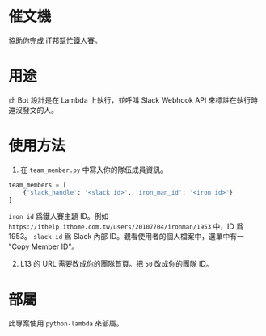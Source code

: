 # 催文機

協助你完成 [iT邦幫忙鐵人賽](https://ithelp.ithome.com.tw/ironman/signup/team/46)。

# 用途

此 Bot 設計是在 Lambda 上執行，並呼叫 Slack Webhook API 來標註在執行時還沒發文的人。

# 使用方法

1. 在 `team_member.py` 中寫入你的隊伍成員資訊。

```python
team_members = [
    {'slack_handle': '<slack id>', 'iron_man_id': '<iron id>'}
]
```

`iron id` 爲鐵人賽主題 ID。例如 `https://ithelp.ithome.com.tw/users/20107704/ironman/1953` 中，ID 爲 1953。
`slack id` 爲 Slack 內部 ID。觀看使用者的個人檔案中，選單中有一 "Copy Member ID"。

2. L13 的 URL 需要改成你的團隊首頁。把 `50` 改成你的團隊 ID。

# 部屬

此專案使用 `python-lambda` 來部屬。
